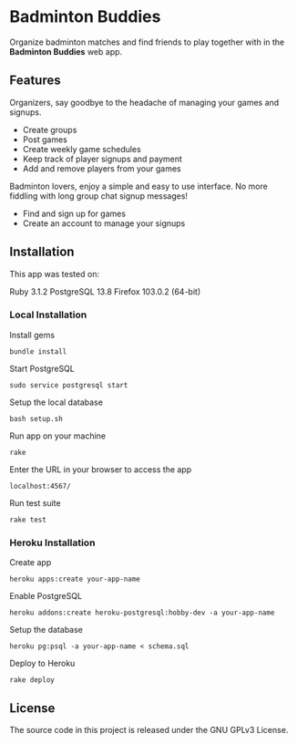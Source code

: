 # Badminton Buddies
Organize badminton matches and find friends to play together with in the **Badminton Buddies** web app.

## Features
Organizers, say goodbye to the headache of managing your games and signups.
- Create groups
- Post games
- Create weekly game schedules
- Keep track of player signups and payment
- Add and remove players from your games

Badminton lovers, enjoy a simple and easy to use interface. No more fiddling with long group chat signup messages!
- Find and sign up for games
- Create an account to manage your signups

## Installation
This app was tested on:

Ruby 3.1.2
PostgreSQL 13.8
Firefox 103.0.2 (64-bit)

### Local Installation
Install gems
```unix
bundle install
```

Start PostgreSQL
```unix
sudo service postgresql start
```

Setup the local database
```unix
bash setup.sh
```

Run app on your machine
```unix
rake
```

Enter the URL in your browser to access the app
```unix
localhost:4567/
```

Run test suite
```unix
rake test
```

### Heroku Installation
Create app
```unix
heroku apps:create your-app-name
```

Enable PostgreSQL
```unix
heroku addons:create heroku-postgresql:hobby-dev -a your-app-name
```

Setup the database
```unix
heroku pg:psql -a your-app-name < schema.sql
```

Deploy to Heroku
```unix
rake deploy
```

## License
The source code in this project is released under the GNU GPLv3 License.
